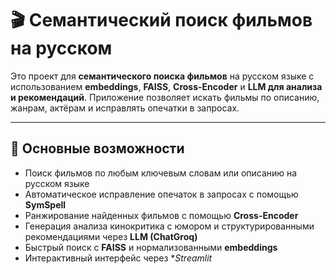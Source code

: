 # 🎬 Семантический поиск фильмов на русском

Это проект для **семантического поиска фильмов** на русском языке с использованием **embeddings**, **FAISS**, **Cross-Encoder** и **LLM для анализа и рекомендаций**. Приложение позволяет искать фильмы по описанию, жанрам, актёрам и исправлять опечатки в запросах.

---

## 🚀 Основные возможности

- Поиск фильмов по любым ключевым словам или описанию на русском языке
- Автоматическое исправление опечаток в запросах с помощью **SymSpell**
- Ранжирование найденных фильмов с помощью **Cross-Encoder**
- Генерация анализа кинокритика с юмором и структурированными рекомендациями через **LLM (ChatGroq)**
- Быстрый поиск с **FAISS** и нормализованными **embeddings**
- Интерактивный интерфейс через **Streamlit*
